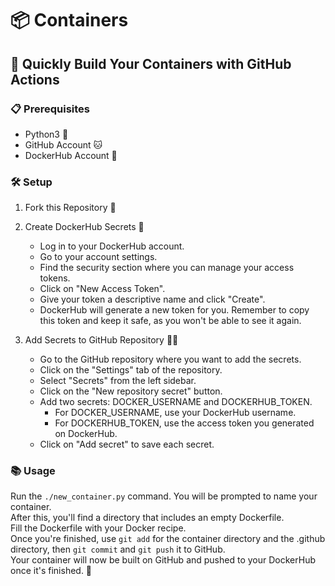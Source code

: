# 📦 Containers
## 🚀 Quickly Build Your Containers with GitHub Actions
### 📋 Prerequisites

   - Python3 🐍
   - GitHub Account 🐱
   - DockerHub Account 🐳

### 🛠️ Setup

1. Fork this Repository 🍴

2. Create DockerHub Secrets 🔑  
    - Log in to your DockerHub account.
    - Go to your account settings.
    - Find the security section where you can manage your access tokens.
    - Click on "New Access Token".
    - Give your token a descriptive name and click "Create".
    - DockerHub will generate a new token for you. Remember to copy this token and keep it safe, as you won't be able to see it again.

3. Add Secrets to GitHub Repository 🕵️‍♀️
    - Go to the GitHub repository where you want to add the secrets.
    - Click on the "Settings" tab of the repository.
    - Select "Secrets" from the left sidebar.
    - Click on the "New repository secret" button.
    - Add two secrets: DOCKER_USERNAME and DOCKERHUB_TOKEN.  
        - For DOCKER_USERNAME, use your DockerHub username.
        - For DOCKERHUB_TOKEN, use the access token you generated on DockerHub.
    - Click on "Add secret" to save each secret.

### 📚 Usage

Run the ``./new_container.py`` command. You will be prompted to name your container.  
After this, you'll find a directory that includes an empty Dockerfile.  
Fill the Dockerfile with your Docker recipe.  
Once you're finished, use ``git add`` for the container directory and the .github directory, then ``git commit`` and ``git push`` it to GitHub.  
Your container will now be built on GitHub and pushed to your DockerHub once it's finished. 🎉